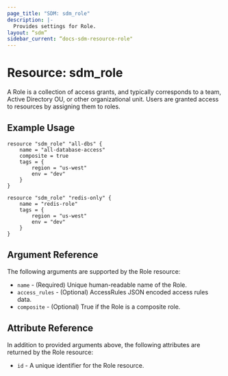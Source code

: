 ```yaml
---
page_title: "SDM: sdm_role"
description: |-
  Provides settings for Role.
layout: “sdm”
sidebar_current: “docs-sdm-resource-role"
---
```

# Resource: sdm_role

A Role is a collection of access grants, and typically corresponds to a team, Active Directory OU, or other organizational unit. Users are granted access to resources by assigning them to roles.
## Example Usage

```hcl
resource "sdm_role" "all-dbs" {
    name = "all-database-access"
    composite = true
    tags = {
        region = "us-west"
        env = "dev"
    }    
}

resource "sdm_role" "redis-only" {
    name = "redis-role"
    tags = {
        region = "us-west"
        env = "dev"
    }    
}
```
## Argument Reference
The following arguments are supported by the Role resource:
* `name` - (Required) Unique human-readable name of the Role.
* `access_rules` - (Optional) AccessRules JSON encoded access rules data.
* `composite` - (Optional) True if the Role is a composite role.
## Attribute Reference
In addition to provided arguments above, the following attributes are returned by the Role resource:
* `id` - A unique identifier for the Role resource.
